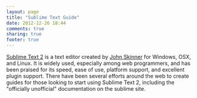 ```yaml
---
layout: page
title: "Sublime Text Guide"
date: 2012-12-26 18:44
comments: true
sharing: true
footer: true
---
```


[Sublime Text 2](http://www.sublimetext.com/) is a text editor created by [John Skinner](http://www.twitter.com/sublimehq) for Windows, OSX, and Linux.  It is widely used, especially among web programmers, and has been praised for its speed, ease of use, platform support, and excellent plugin support.  There have been several efforts around the web to create guides for those looking to start using Sublime Text 2, including the "officially unofficial" documentation on the sublime site.
